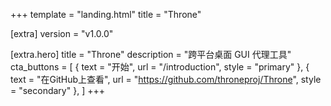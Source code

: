 +++
template = "landing.html"
title = "Throne"

[extra]
version = "v1.0.0"

[extra.hero]
title = "Throne"
description = "跨平台桌面 GUI 代理工具"
cta_buttons = [
    { text = "开始", url = "/introduction", style = "primary" },
    { text = "在GitHub上查看", url = "https://github.com/throneproj/Throne", style = "secondary" },
]
+++
